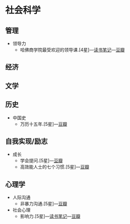# 社会科学

## 管理
* 领导力
	* 哈佛商学院最受欢迎的领导课.[4星]—[读书笔记](./manage/哈佛商学院最受欢迎的领导课.md)—[豆瓣](https://book.douban.com/subject/20507208/)

## 经济

## 文学

## 历史
* 中国史
	* 万历十五年.[5星]—[豆瓣](https://book.douban.com/subject/25893465/)

## 自我实现/励志
* 成长
	* 学会提问.[5星]—[豆瓣](https://book.douban.com/subject/20428922/)
	* 高效能人士的七个习惯.[5星]—[豆瓣](https://book.douban.com/subject/5325618/)

## 心理学
* 人际沟通
	* 非暴力沟通.[5星]—[豆瓣](https://book.douban.com/subject/3533221/)
* 社会心理
	* 影响力.[5星]—[读书笔记](./psychology/影响力.md)—[豆瓣](https://book.douban.com/subject/1786387/) 
